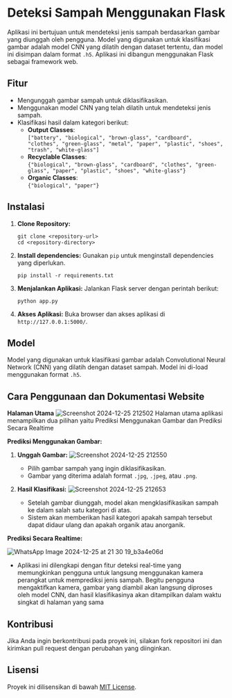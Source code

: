 # Deteksi Sampah Menggunakan Flask

Aplikasi ini bertujuan untuk mendeteksi jenis sampah berdasarkan gambar yang diunggah oleh pengguna. Model yang digunakan untuk klasifikasi gambar adalah model CNN yang dilatih dengan dataset tertentu, dan model ini disimpan dalam format `.h5`. Aplikasi ini dibangun menggunakan Flask sebagai framework web.

## Fitur

- Mengunggah gambar sampah untuk diklasifikasikan.
- Menggunakan model CNN yang telah dilatih untuk mendeteksi jenis sampah.
- Klasifikasi hasil dalam kategori berikut:
  - **Output Classes**:  
    `["battery", "biological", "brown-glass", "cardboard", "clothes", "green-glass", "metal", "paper", "plastic", "shoes", "trash", "white-glass"]`
  - **Recyclable Classes**:  
    `{"biological", "brown-glass", "cardboard", "clothes", "green-glass", "paper", "plastic", "shoes", "white-glass"}`
  - **Organic Classes**:  
    `{"biological", "paper"}`

## Instalasi

1. **Clone Repository:**
   ```
   git clone <repository-url>
   cd <repository-directory>
   ```

2. **Install dependencies:**
   Gunakan `pip` untuk menginstall dependencies yang diperlukan.
   ```
   pip install -r requirements.txt
   ```

3. **Menjalankan Aplikasi:**
   Jalankan Flask server dengan perintah berikut:
   ```
   python app.py
   ```

4. **Akses Aplikasi:**
   Buka browser dan akses aplikasi di `http://127.0.0.1:5000/`.

## Model

Model yang digunakan untuk klasifikasi gambar adalah Convolutional Neural Network (CNN) yang dilatih dengan dataset sampah. Model ini di-load menggunakan format `.h5`.

## Cara Penggunaan dan Dokumentasi Website

**Halaman Utama**
![Screenshot 2024-12-25 212502](https://github.com/user-attachments/assets/53830759-9153-45f5-bdb0-e39607281808)
Halaman utama aplikasi menampilkan dua pilihan yaitu Prediksi Menggunakan Gambar dan Prediksi Secara Realtime

**Prediksi Menggunakan Gambar:** 

1. **Unggah Gambar:**
![Screenshot 2024-12-25 212550](https://github.com/user-attachments/assets/db494f45-8159-44a1-9169-42f44aa6448a)
   - Pilih gambar sampah yang ingin diklasifikasikan.
   - Gambar yang diterima adalah format `.jpg`, `.jpeg`, atau `.png`.

3. **Hasil Klasifikasi:**
![Screenshot 2024-12-25 212653](https://github.com/user-attachments/assets/27645271-83e0-4d73-955e-e35769758820)
   - Setelah gambar diunggah, model akan mengklasifikasikan sampah ke dalam salah satu kategori di atas.
   - Sistem akan memberikan hasil kategori apakah sampah tersebut dapat didaur ulang dan apakah organik atau anorganik.


**Prediksi Secara Realtime:**

![WhatsApp Image 2024-12-25 at 21 30 19_b3a4e06d](https://github.com/user-attachments/assets/697b63d7-0a0a-4158-bc00-7204677b0365)
- Aplikasi ini dilengkapi dengan fitur deteksi real-time yang memungkinkan pengguna untuk langsung menggunakan kamera perangkat untuk memprediksi jenis sampah. Begitu pengguna mengaktifkan kamera, gambar yang diambil akan langsung diproses oleh model CNN, dan hasil klasifikasinya akan ditampilkan dalam waktu singkat di halaman yang sama
## Kontribusi

Jika Anda ingin berkontribusi pada proyek ini, silakan fork repositori ini dan kirimkan pull request dengan perubahan yang diinginkan.

## Lisensi

Proyek ini dilisensikan di bawah [MIT License](LICENSE).

